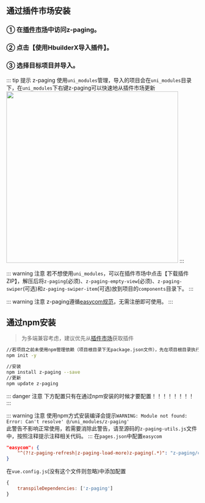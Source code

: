 ## 通过插件市场安装

### ① 在[插件市场](https://ext.dcloud.net.cn/plugin?id=3935)中访问z-paging。
### ② 点击【使用HbuilderX导入插件】。
### ③ 选择目标项目并导入。

::: tip 提示
z-paging 使用`uni_modules`管理，导入的项目会在`uni_modules`目录下，在`uni_modules`下右键z-paging可以快速地从插件市场更新<br>
<img style="width:450px;" src="https://z-paging.zxlee.cn/public/img/z-paging-upgrade.jpg"></img>
:::

::: warning 注意
若不想使用`uni_modules`，可以在插件市场中点击【下载插件ZIP】，解压后将`z-paging`(必须)、`z-paging-empty-view`(必须)、`z-paging-swiper`(可选)和`z-paging-swiper-item`(可选)放到项目的`components`目录下。
:::

::: warning 注意
z-paging遵循[easycom规范](https://uniapp.dcloud.io/component/README?id=easycom组件规范)，无需注册即可使用。
:::

## 通过npm安装
> 为多端兼容考虑，建议优先从[插件市场](https://ext.dcloud.net.cn/plugin?id=3935)获取插件
```bash
//若项目之前未使用npm管理依赖（项目根目录下无package.json文件），先在项目根目录执行命令初始化npm工程
npm init -y

//安装
npm install z-paging --save
//更新
npm update z-paging
```

::: danger 注意
下方配置只有在通过npm安装的时候才要配置！！！！！！！！
:::

::: warning 注意
使用npm方式安装编译会提示`WARNING: Module not found: Error: Can't resolve' @/uni_modules/z-paging'`<br>
此警告不影响正常使用，若需要消除此警告，请至源码的`z-paging-utils.js`文件中，按照注释提示注释相关代码。
:::
在`pages.json`中配置`easycom`

```json
"easycom": {
    "^(?!z-paging-refresh|z-paging-load-more)z-paging(.*)": "z-paging/components/z-paging$1/z-paging$1.vue"
}
```

在`vue.config.js`(没有这个文件则忽略)中添加配置
```js
{
    transpileDependencies: ['z-paging']
}
```

